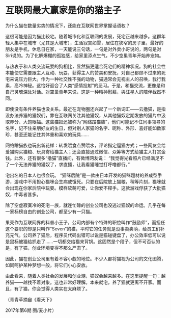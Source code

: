 # 互联网最大赢家是你的猫主子

为什么猫在数量劣势的情况下，还能在互联网世界掌握话语权？ 

这很可能是因为猫比较宅。随着城市化和互联网的发展，死宅正越来越多。这群年轻人集中在城市（尤其是大城市），生活寂寞如雪，居住在狭窄的房子里，最好的朋友是手机，休息日在家，一天能说三句话，一句是对外卖小哥说的，两句是对Siri说的。为了化解爆棚的孤独感，给家里添点生气，不少空巢青年开始养宠物。 

与热衷于和人类交流玩耍的狗相比，显然猫更适合死宅们的精神状况。狗的社会性本能使它需要跟主人互动、玩耍，获得主人的赞美和安抚，对自己都顾不过来的死宅来说压力巨大。作为一种社交性不强的动物，猫通常会无视主人的召唤，我行我素，高冷神秘。这恰好迎合了人类“感情投射”的恶习。于是，和猫交流，更像是和自己灵魂深处对话。对空巢青年来说，这是一种精神慰藉，與汪星人的陪伴截然不同。 

即使没有条件养猫也没关系。最近在宠物圈还兴起了一个新词汇——云撸猫，是指没办法养猫的猫奴们，靠在互联网关注其他猫奴，从其他猫奴定期发放的猫片中汲取养分、大饱眼福。这些猫奴还被称为“网络蹭猫族”，他们可能记不住同事领导的名字，记不住亲朋好友的生日，但对别人家猫的名字、昵称、外形、喜好能如数家珍，甚至还能记住其体重和喜欢的玩具…… 

网络蹭猫族也玩出新花样：转发喂食点赞喂水，评论指定逗猫方式；一些网友会给爱猫购买猫粮、玩具寄给猫主人；还会直接通过微信、众筹等方式给猫主人打赏金钱。此外，还有很多“撸猫”直播间，有微博网友说： “我觉得光看照片已经满足不了一个无法养猫的猫奴了，求直播，让我看猫睡觉打呼噜都行。” 

宅出名的日本人也很会玩。 “猫咪后院”是一款由日本开发的猫咪题材的养成型手游，游戏中不用担心猫咪会生病或饿死。只要在后院放上猫粮，稍等片刻，猫咪就会出现在你家后院中玩耍。模样软萌可爱，让你爱不释手。这款游戏俘获了大批猫奴，中毒者甚多。 

除了空虚寂寞冷的死宅一族，就连忙碌的创业公司也没逃过猫奴的命运。几乎在每一家标榜自由的创业公司，都至少有一只猫。 

果壳作为互联网界的科普小王子，公司内部有个特殊的职位叫作“鼓励师”，而担任这个要职的却是只叫作“Seven”的猫，平时它的任务就是没事卖卖萌，给员工们补充元气。公司养了猫后，程序员代码出错可以说是猫碰键盘了，办公效率低可以说是鼠标被猫给抓走了……一切都交给猫来背锅。这固然是个段子，但不可否认的是，有了猫，创业环境变得不那么严肃了。 

因此，猫在创业公司里有着不容小觑的地位。不少人都将猫视为公司的文化图腾，如同呵护某种梦想一般，将它们小心安放。 

由此看来，随着人类社会的发展和创业潮，猫奴会越来越多。在这里提醒一句：越养猫——越找不着对象。这也非常好理解。本来就宅，养了猫就更离不开家。而且，有了猫，你会觉得人类实在太麻烦了。 

（青青草摘自《看天下》 

2017年第6期 图/麦小片）
